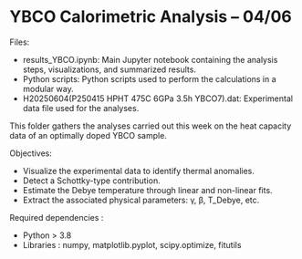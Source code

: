 # YBCO Calorimetric Analysis – 04/06

Files:
- results_YBCO.ipynb: Main Jupyter notebook containing the analysis steps, visualizations, and summarized results.
- Python scripts: Python scripts used to perform the calculations in a modular way.
- H20250604(P250415 HPHT 475C 6GPa 3.5h YBCO7).dat: Experimental data file used for the analyses.

This folder gathers the analyses carried out this week on the heat capacity data of an optimally doped YBCO sample.

Objectives:
- Visualize the experimental data to identify thermal anomalies.
- Detect a Schottky-type contribution.
- Estimate the Debye temperature through linear and non-linear fits.
- Extract the associated physical parameters: γ, β, T_Debye, etc.

Required dependencies :
- Python > 3.8
- Libraries : numpy, matplotlib.pyplot, scipy.optimize, fitutils